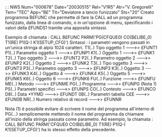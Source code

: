  :  : NWS Num="000678" Date="20030515" Rel="V1R5" Atr="V. Gregorelli" Tem="TEC" App="B£" Tit="Deviatore a lancio funizzato" Sts="20"
Creato programma B£FUNC che permette di fare la CALL ad un programma funizzato, dalla linea di comando, o in un'opzione di menu, specificando i valori della £FUNDS1 tramite una apposita sintassi.

Esempio di chiamata : 
CALL B£FUNC PARM('PG(CFQUE0) CO(B£LIBE_0) T1(RE) P1(Q-) K1(SETUP_CFG)') Sintassi : 
i parametri vengono passati in un'unica stringa di alpiù 1024 caratteri.
T1(..)  Tipo oggetto 1             --->>  £FUNT1
P1(..)  Parametro oggetto 1        --->>  £FUNP1
K1(..)  Oggetto 1                  --->>  £FUNK1
T2(..)  Tipo oggetto 2             --->>  £FUNT2
P2(..)  Parametro oggetto 2        --->>  £FUNP2
K2(..)  Oggetto 2                  --->>  £FUNK2
T3(..)  Tipo oggetto 3             --->>  £FUNT3
P3(..)  Parametro oggetto 3        --->>  £FUNP3
K3(..)  Oggetto 3                  --->>  £FUNK3
K4(..)  Oggetto 4                  --->>  £FUNK4
K5(..)  Oggetto 5                  --->>  £FUNK5
K6(..)  Oggetto 6                  --->>  £FUNK6
FU(..)  Funzione                   --->>  £FUNFU
ME(..)  Metodo                     --->>  £FUNME
PG(..)  Programma                  --->>  £FUNPG  (Nota 1)
PS(..)  Parametri specifici        --->>  £FUNPS
CO(..)  Contesto                   --->>  £FUNCO
D8(..)  Data *YYMD                 --->>  £FUNDT
0B(..)  Parametri tabella C£E      --->>  £FUN0B
NR(..)  Numero relativo di record  --->>  £FUNNR

Nota (1)
è possibile evitare di scrivere il nome del programma all'interno di PG(...) semplicemente mettendo
il nome del programma da chiamare all'inizio della stringa passata come parametro.
Ad esempio, la chiamata : 
CALL B£FUNC PARM('CFQUE0 CO(B£LIBE_0) T1(RE) P1(Q-) K1(SETUP_CFG)')
ha lo stesso effetto della precedente.
